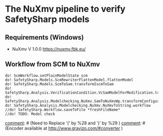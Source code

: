 # The NuXmv pipeline to verify SafetySharp models

## Requirements (Windows)

* NuXmv V 1.0.0 https://nuxmv.fbk.eu/

## Workflow from SCM to NuXmv



```
do! ScmWorkflow.setPlainModelState scm
do! SafetySharp.Models.ScmRewriterFlattenModel.flattenModel
do! SafetySharp.Models.ScmToSam.transformIscmToSam
do! SafetySharp.Analysis.VerificationCondition.VcSamModelForModification.transformSamToVcSamForModification
do! SafetySharp.Analysis.Modelchecking.NuXmv.SamToNuXmvWp.transformConfiguration_fromVcSam
do! SafetySharp.Analysis.Modelchecking.NuXmv.NuXmvToString.workflow
//do! SafetySharp.Workflow.saveToFile *freshFileName*
//do! TODO: Model check
```


[comment]: # (Encoded in UMLGraph from http://plantuml.sourceforge.net/activity.html)
[comment]: # (Need to include ; in each new line:)
[comment]: # (Need to Replace '(' by %28 and  ')' by %29 )
[comment]: # (Encoder available at http://www.gravizo.com/#converter )
